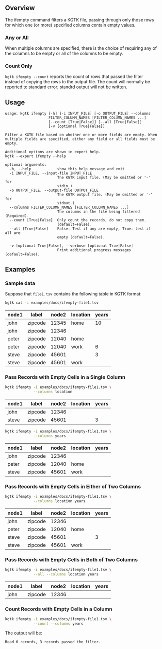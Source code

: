 ## Overview

The ifempty command filters a KGTK file, passing through only those rows for
which one (or more) specified columns contain empty values.

### Any or All

When multiple
columns are specified, there is the choice of requiring any of the columns to
be empty or all of the columns to be empty.

### Count Only

`kgtk ifempty --count` reports the count of rows that passed the filter instead of
copying the rows to the output file.  The count will normally be reported to
standard error;  standrd output will not be written.

## Usage

```
usage: kgtk ifempty [-h] [-i INPUT_FILE] [-o OUTPUT_FILE] --columns
                    FILTER_COLUMN_NAMES [FILTER_COLUMN_NAMES ...]
                    [--count [True|False]] [--all [True|False]]
                    [-v [optional True|False]]

Filter a KGTK file based on whether one or more fields are empty. When multiple fields are specified, either any field or all fields must be empty.

Additional options are shown in expert help.
kgtk --expert ifempty --help

optional arguments:
  -h, --help            show this help message and exit
  -i INPUT_FILE, --input-file INPUT_FILE
                        The KGTK input file. (May be omitted or '-' for
                        stdin.)
  -o OUTPUT_FILE, --output-file OUTPUT_FILE
                        The KGTK output file. (May be omitted or '-' for
                        stdout.)
  --columns FILTER_COLUMN_NAMES [FILTER_COLUMN_NAMES ...]
                        The columns in the file being filtered (Required).
  --count [True|False]  Only count the records, do not copy them.
                        (default=False).
  --all [True|False]    False: Test if any are empty, True: test if all are
                        empty (default=False).

  -v [optional True|False], --verbose [optional True|False]
                        Print additional progress messages (default=False).
```

## Examples

### Sample data

Suppose that `file1.tsv` contains the following table in KGTK format:

```bash
kgtk cat -i examples/docs/ifempty-file1.tsv
```

| node1 | label | node2 | location | years |
| -- | -- | -- | -- | -- |
| john | zipcode | 12345 | home | 10 |
| john | zipcode | 12346 |  |  |
| peter | zipcode | 12040 | home |  |
| peter | zipcode | 12040 | work | 6 |
| steve | zipcode | 45601 |  | 3 |
| steve | zipcode | 45601 | work |  |

### Pass Records with Empty Cells in a Single Column

```bash
kgtk ifempty -i examples/docs/ifempty-file1.tsv \
             --columns location
```

| node1 | label | node2 | location | years |
| -- | -- | -- | -- | -- |
| john | zipcode | 12346 |  |  |
| steve | zipcode | 45601 |  | 3 |


```bash
kgtk ifempty -i examples/docs/ifempty-file1.tsv \
             --columns years
```

| node1 | label | node2 | location | years |
| -- | -- | -- | -- | -- |
| john | zipcode | 12346 |  |  |
| peter | zipcode | 12040 | home |  |
| steve | zipcode | 45601 | work |  |

### Pass Records with Empty Cells in Either of Two Columns

```bash
kgtk ifempty -i examples/docs/ifempty-file1.tsv \
             --columns location years
```

| node1 | label | node2 | location | years |
| -- | -- | -- | -- | -- |
| john | zipcode | 12346 |  |  |
| peter | zipcode | 12040 | home |  |
| steve | zipcode | 45601 |  | 3 |
| steve | zipcode | 45601 | work |  |

### Pass Records with Empty Cells in Both of Two Columns

```bash
kgtk ifempty -i examples/docs/ifempty-file1.tsv \
             --all --columns location years
```

| node1 | label | node2 | location | years |
| -- | -- | -- | -- | -- |
| john | zipcode | 12346 |  |  |

### Count Records with Empty Cells in a Column

```bash
kgtk ifempty -i examples/docs/ifempty-file1.tsv \
             --count --columns years
```

The output will be:

    Read 6 records, 3 records passed the filter.
